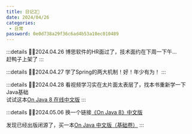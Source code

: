 ```yaml
---
title: 日记2📗
date: 2024/04/26
categories:
 - 日常
password: 0e0d738a29f36c6ad4b53a10ec010489
---
```

:::details ✍🏻2024.04.26
博思软件的HR面过了，技术面约在下周一下午...<br/>
赶鸭子上架了
:::

:::details ✍🏻2024.04.27
学了Spring的两大机制！好！年少有为！
:::

:::details ✍🏻2024.04.28
看视频学习实在太片面太表层了，找本书重新学一下Java基础<br/>
试试这本[On Java 8 在线中文版](https://wizardforcel.gitbooks.io/onjava8)
:::

:::details ✍🏻2024.05.06
换一个链接[《On Java 8》中文版](https://njuics.github.io/OnJava8/#/)

发现已经出版闭源了，买一本[On Java 中文版（基础卷）](https://www.ituring.com.cn/book/2935)
:::
